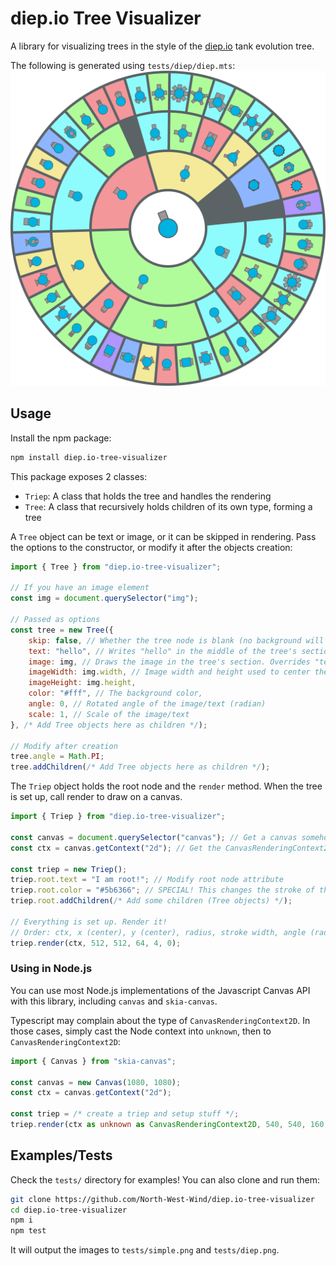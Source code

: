 # diep.io Tree Visualizer
A library for visualizing trees in the style of the [diep.io](https://diep.io) tank evolution tree.

The following is generated using `tests/diep/diep.mts`:  
![diep.io evolution tree](tests/diep.png)

## Usage
Install the npm package:
```bash
npm install diep.io-tree-visualizer
```

This package exposes 2 classes:
- `Triep`: A class that holds the tree and handles the rendering
- `Tree`: A class that recursively holds children of its own type, forming a tree

A `Tree` object can be text or image, or it can be skipped in rendering. Pass the options to the constructor, or modify it after the objects creation:
```js
import { Tree } from "diep.io-tree-visualizer";

// If you have an image element
const img = document.querySelector("img");

// Passed as options
const tree = new Tree({
	skip: false, // Whether the tree node is blank (no background will be rendered)
	text: "hello", // Writes "hello" in the middle of the tree's section
	image: img, // Draws the image in the tree's section. Overrides "text"
	imageWidth: img.width, // Image width and height used to center the image in the tree
	imageHeight: img.height,
	color: "#fff", // The background color,
	angle: 0, // Rotated angle of the image/text (radian)
	scale: 1, // Scale of the image/text
}, /* Add Tree objects here as children */);

// Modify after creation
tree.angle = Math.PI;
tree.addChildren(/* Add Tree objects here as children */);
```

The `Triep` object holds the root node and the `render` method.
When the tree is set up, call render to draw on a canvas.
```js
import { Triep } from "diep.io-tree-visualizer";

const canvas = document.querySelector("canvas"); // Get a canvas somehow
const ctx = canvas.getContext("2d"); // Get the CanvasRenderingContext2D

const triep = new Triep();
triep.root.text = "I am root!"; // Modify root node attribute
triep.root.color = "#5b6366"; // SPECIAL! This changes the stroke of the entire tree circle
triep.root.addChildren(/* Add some children (Tree objects) */);

// Everything is set up. Render it!
// Order: ctx, x (center), y (center), radius, stroke width, angle (radian)
triep.render(ctx, 512, 512, 64, 4, 0);
```

### Using in Node.js
You can use most Node.js implementations of the Javascript Canvas API with this library, including `canvas` and `skia-canvas`.

Typescript may complain about the type of `CanvasRenderingContext2D`. In those cases, simply cast the Node context into `unknown`, then to `CanvasRenderingContext2D`:
```ts
import { Canvas } from "skia-canvas";

const canvas = new Canvas(1080, 1080);
const ctx = canvas.getContext("2d");

const triep = /* create a triep and setup stuff */;
triep.render(ctx as unknown as CanvasRenderingContext2D, 540, 540, 160, 16);
```

## Examples/Tests
Check the `tests/` directory for examples! You can also clone and run them:
```bash
git clone https://github.com/North-West-Wind/diep.io-tree-visualizer
cd diep.io-tree-visualizer
npm i
npm test
```

It will output the images to `tests/simple.png` and `tests/diep.png`.